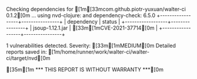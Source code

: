 Checking dependencies for [1m[33mcom.github.piotr-yuxuan/walter-ci 0.1.2[0m ...
  using nvd-clojure:  and dependency-check: 6.5.0
+------------------+----------------+
| dependency       | status         |
+------------------+----------------+
| jsoup-1.12.1.jar | [33m[1mCVE-2021-37714[0m |
+------------------+----------------+

1 vulnerabilities detected. Severity: [33m[1mMEDIUM[0m
Detailed reports saved in: [1m/home/runner/work/walter-ci/walter-ci/target/nvd[0m

[35m[1m   *** THIS REPORT IS WITHOUT WARRANTY ***[0m
